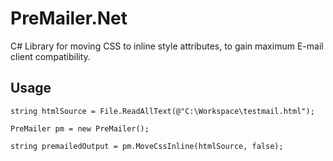 PreMailer.Net
==========

C# Library for moving CSS to inline style attributes, to gain maximum E-mail client compatibility.

Usage
---------

    string htmlSource = File.ReadAllText(@"C:\Workspace\testmail.html");
    
    PreMailer pm = new PreMailer();
    
    string premailedOutput = pm.MoveCssInline(htmlSource, false);